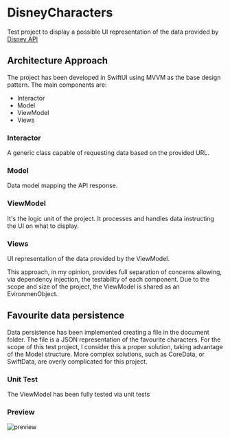 # DisneyCharacters
Test project to display a possible UI representation of the data provided by [Disney API](https://disneyapi.dev/)

## Architecture Approach
The project has been developed in SwiftUI using MVVM as the base design pattern.
The main components are:
* Interactor
* Model
* ViewModel
* Views

### Interactor
A generic class capable of requesting data based on the provided URL.

### Model
Data model mapping the API response.

### ViewModel
It's the logic unit of the project. It processes and handles data instructing the UI on what to display.

### Views
UI representation of the data provided by the ViewModel.

This approach, in my opinion, provides full separation of concerns allowing, via dependency injection, the testability of each component.
Due to the scope and size of the project, the ViewModel is shared as an EvironmenObject.

## Favourite data persistence
Data persistence has been implemented creating a file in the document folder. The file is a JSON representation of the favourite characters.
For the scope of this test project, I consider this a proper solution, taking advantage of the Model structure.
More complex solutions, such as CoreData, or SwiftData, are overly complicated for this project.

### Unit Test
The ViewModel has been fully tested via unit tests



### Preview
![preview](https://github.com/Tbruni85/DisneyCharacters/assets/13588914/bd9bcabd-1414-482b-bcf3-eb50d37a8a96)
